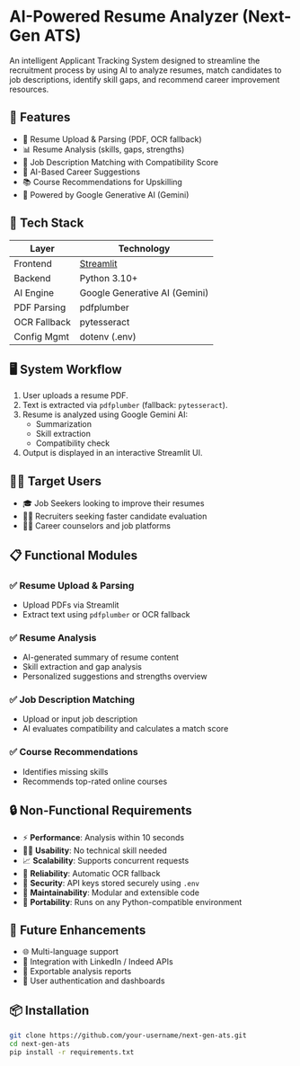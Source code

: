 # AI-Powered Resume Analyzer (Next-Gen ATS)

An intelligent Applicant Tracking System designed to streamline the recruitment process by using AI to analyze resumes, match candidates to job descriptions, identify skill gaps, and recommend career improvement resources.

## 🚀 Features

- 🧾 Resume Upload & Parsing (PDF, OCR fallback)
- 📊 Resume Analysis (skills, gaps, strengths)
- 📌 Job Description Matching with Compatibility Score
- 🎯 AI-Based Career Suggestions
- 📚 Course Recommendations for Upskilling
- 🧠 Powered by Google Generative AI (Gemini)

## 🧩 Tech Stack

| Layer         | Technology             |
|--------------|------------------------|
| Frontend     | [Streamlit](https://streamlit.io) |
| Backend      | Python 3.10+           |
| AI Engine    | Google Generative AI (Gemini) |
| PDF Parsing  | pdfplumber             |
| OCR Fallback | pytesseract            |
| Config Mgmt  | dotenv (.env)          |

## 🖥️ System Workflow

1. User uploads a resume PDF.
2. Text is extracted via `pdfplumber` (fallback: `pytesseract`).
3. Resume is analyzed using Google Gemini AI:
    - Summarization
    - Skill extraction
    - Compatibility check
4. Output is displayed in an interactive Streamlit UI.

## 🧑‍💼 Target Users

- 🎓 Job Seekers looking to improve their resumes
- 🧑‍💼 Recruiters seeking faster candidate evaluation
- 🧑‍🏫 Career counselors and job platforms

## 📋 Functional Modules

### ✅ Resume Upload & Parsing
- Upload PDFs via Streamlit
- Extract text using `pdfplumber` or OCR fallback

### ✅ Resume Analysis
- AI-generated summary of resume content
- Skill extraction and gap analysis
- Personalized suggestions and strengths overview

### ✅ Job Description Matching
- Upload or input job description
- AI evaluates compatibility and calculates a match score

### ✅ Course Recommendations
- Identifies missing skills
- Recommends top-rated online courses

## 🔒 Non-Functional Requirements

- ⚡ **Performance**: Analysis within 10 seconds
- 👨‍💻 **Usability**: No technical skill needed
- 📈 **Scalability**: Supports concurrent requests
- 🔁 **Reliability**: Automatic OCR fallback
- 🔐 **Security**: API keys stored securely using `.env`
- 🧰 **Maintainability**: Modular and extensible code
- 💼 **Portability**: Runs on any Python-compatible environment

## 🔮 Future Enhancements

- 🌐 Multi-language support
- 🤝 Integration with LinkedIn / Indeed APIs
- 📝 Exportable analysis reports
- 👤 User authentication and dashboards

## 📦 Installation

```bash
git clone https://github.com/your-username/next-gen-ats.git
cd next-gen-ats
pip install -r requirements.txt
